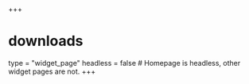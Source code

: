 +++
# downloads
type = "widget_page"
headless = false  # Homepage is headless, other widget pages are not.
+++
